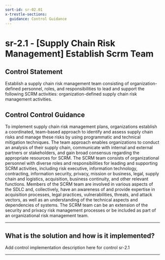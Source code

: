 ```yaml
---
sort-id: sr-02.01
x-trestle-sections:
  guidance: Control Guidance
---
```


# sr-2.1 - \[Supply Chain Risk Management\] Establish Scrm Team

## Control Statement

Establish a supply chain risk management team consisting of organization-defined personnel, roles, and responsibilities to lead and support the following SCRM activities: organization-defined supply chain risk management activities.

## Control Control Guidance

To implement supply chain risk management plans, organizations establish a coordinated, team-based approach to identify and assess supply chain risks and manage these risks by using programmatic and technical mitigation techniques. The team approach enables organizations to conduct an analysis of their supply chain, communicate with internal and external partners or stakeholders, and gain broad consensus regarding the appropriate resources for SCRM. The SCRM team consists of organizational personnel with diverse roles and responsibilities for leading and supporting SCRM activities, including risk executive, information technology, contracting, information security, privacy, mission or business, legal, supply chain and logistics, acquisition, business continuity, and other relevant functions. Members of the SCRM team are involved in various aspects of the SDLC and, collectively, have an awareness of and provide expertise in acquisition processes, legal practices, vulnerabilities, threats, and attack vectors, as well as an understanding of the technical aspects and dependencies of systems. The SCRM team can be an extension of the security and privacy risk management processes or be included as part of an organizational risk management team.

______________________________________________________________________

## What is the solution and how is it implemented?

Add control implementation description here for control sr-2.1

______________________________________________________________________
